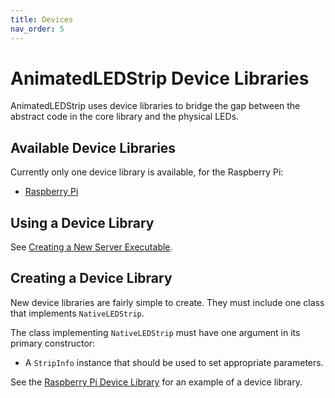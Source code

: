 ```yaml
---
title: Devices
nav_order: 5
---
```


# AnimatedLEDStrip Device Libraries

AnimatedLEDStrip uses device libraries to bridge the gap between the abstract code in the core library and the physical LEDs.

## Available Device Libraries

Currently only one device library is available, for the Raspberry Pi:

- [Raspberry Pi](https://github.com/AnimatedLEDStrip/device-pi)

## Using a Device Library

See [Creating a New Server Executable](/server#creating-a-new-server-executable).

## Creating a Device Library

New device libraries are fairly simple to create.
They must include one class that implements `NativeLEDStrip`.

The class implementing `NativeLEDStrip` must have one argument in its primary constructor:

- A `StripInfo` instance that should be used to set appropriate parameters.

See the [Raspberry Pi Device Library](https://github.com/AnimatedLEDStrip/device-pi) for an example of a device library.

